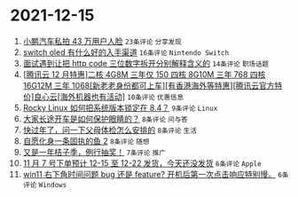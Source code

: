 # 2021-12-15

1. [小鹏汽车私拍 43 万用户人脸](https://www.v2ex.com/t/822279) `23条评论` `分享发现`
1. [switch oled 有什么好的入手渠道](https://www.v2ex.com/t/822272) `16条评论` `Nintendo Switch`
1. [面试遇到让把 http code 三位数字拆开分别解释含义的](https://www.v2ex.com/t/822290) `14条评论` `职场话题`
1. [[腾讯云 12 月特惠]二核 4G8M 三年仅 150 四核 8G10M 三年 768 四核 16G12M 三年 1068[新老老身份都可上车][有香港海外等特惠][腾讯云官方特价]良心云[海外机器也有活动]](https://www.v2ex.com/t/822285) `10条评论` `优惠信息`
1. [Rocky Linux 如何把系统版本锁定在 8.4？](https://www.v2ex.com/t/822269) `9条评论` `Linux`
1. [大家长途开车是如何保护眼睛的？](https://www.v2ex.com/t/822293) `8条评论` `问与答`
1. [快过年了，问一下父母体检怎么安排的](https://www.v2ex.com/t/822288) `8条评论` `生活`
1. [自愿化身一条固执的鱼 2](https://www.v2ex.com/t/822277) `8条评论` `随想`
1. [又是一年桔子季，例行抽奖！](https://www.v2ex.com/t/822298) `7条评论` `推广`
1. [11 月 7 号下单预计 12-15 至 12-22 发货，今天还没发货](https://www.v2ex.com/t/822278) `6条评论` `Apple`
1. [win11 右下角时间问题 bug 还是 feature? 开机后第一次点击响应特别慢。](https://www.v2ex.com/t/822276) `6条评论` `Windows`
